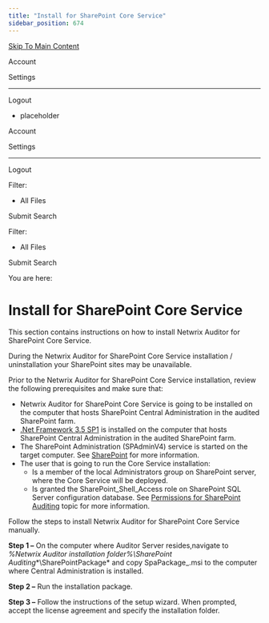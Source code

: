 ```yaml
---
title: "Install for SharePoint Core Service"
sidebar_position: 674
---
```


[Skip To Main Content](#)

Account

Settings

---

Logout

* placeholder

Account

Settings

---

Logout

Filter: 

* All Files

Submit Search

Filter: 

* All Files

Submit Search

You are here:

# Install for SharePoint Core Service

This section contains instructions on how to install Netwrix Auditor for SharePoint Core Service.

During the Netwrix Auditor for SharePoint Core Service installation / uninstallation your SharePoint sites may be unavailable.

Prior to the Netwrix Auditor for SharePoint Core Service installation, review the following prerequisites and make sure that:

* Netwrix Auditor for SharePoint Core Service is going to be installed on the computer that hosts SharePoint Central Administration in the audited SharePoint farm.
* [.Net Framework 3.5 SP1](`http://www.microsoft.com/en-us/download/details.aspx?id=22`) is installed on the computer that hosts SharePoint Central Administration in the audited SharePoint farm.
* The SharePoint Administration (SPAdminV4) service is started on the target computer. See [SharePoint](../Configuration/SharePoint/Overview.htm "SharePoint") for more information.
* The user that is going to run the Core Service installation:
  + Is a member of the local Administrators group on SharePoint server, where the Core Service will be deployed.
  + Is granted the SharePoint_Shell_Access role on SharePoint SQL Server configuration database. See [Permissions for SharePoint Auditing](../Configuration/SharePoint/Permissions.htm "Permissions for SharePoint Auditing") topic for more information.

Follow the steps to install Netwrix Auditor for SharePoint Core Service manually.

**Step 1 –** On the computer where Auditor Server resides,navigate to *%Netwrix Auditor installation folder%\SharePoint Auditing**\SharePointPackage* and copy SpaPackage_\.msi to the computer where Central Administration is installed.

**Step 2 –** Run the installation package.

**Step 3 –** Follow the instructions of the setup wizard. When prompted, accept the license agreement and specify the installation folder.